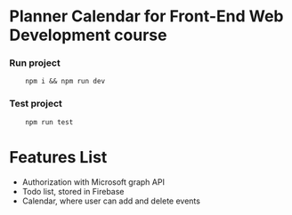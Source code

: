 # Planner Calendar for Front-End Web Development course

### Run project
```
    npm i && npm run dev
```

### Test project
```
    npm run test
```

# Features List
* Authorization with Microsoft graph API
* Todo list, stored in Firebase 
* Calendar, where user can add and delete events
